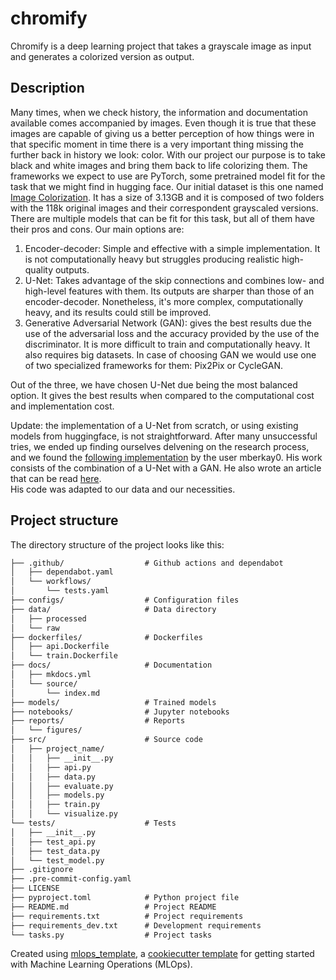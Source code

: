 # chromify

Chromify is a deep learning project that takes a grayscale image as input and generates a colorized version as output.

## Description

Many times, when we check history, the information and documentation available comes accompanied by images. Even though it is true that these images are capable of giving us a better perception of how things were in that specific moment in time there is a very important thing missing the further back in history we look: color.
With our project our purpose is to take black and white images and bring them back to life colorizing them.
The frameworks we expect to use are PyTorch, some pretrained model fit for the task that we might find in hugging face.
Our initial dataset is this one named [Image Colorization](https://www.kaggle.com/datasets/seungjunleeofficial/image-colorization). It has a size of 3.13GB and it is composed of two folders with the 118k original images and their correspondent grayscaled versions.
There are multiple models that can be fit for this task, but all of them have their pros and cons. Our main options are:
1. Encoder-decoder: Simple and effective with a simple implementation. It is not computationally heavy but struggles producing realistic high-quality outputs.
1. U-Net: Takes advantage of the skip connections and combines low- and high-level features with them. Its outputs are sharper than those of an encoder-decoder. Nonetheless, it's more complex, computationally heavy, and its results could still be improved.
1. Generative Adversarial Network (GAN): gives the best results due the use of the adversarial loss and the accuracy provided by the use of the discriminator. It is more difficult to train and computationally heavy. It also requires big datasets.
In case of choosing GAN we would use one of two specialized frameworks for them: Pix2Pix or CycleGAN.

Out of the three, we have chosen U-Net due being the most balanced option. It gives the best results when compared to the computational cost and implementation cost.

Update: the implementation of a U-Net from scratch, or using existing models from huggingface, is not straightforward. After many unsuccessful tries, we ended up finding ourselves delvening on the research process, and we found the [following implementation](https://github.com/mberkay0/image-colorization) by the user mberkay0. His work consists of the combination of a U-Net with a GAN. He also wrote an article that can be read [here](https://towardsdatascience.com/colorizing-black-white-images-with-u-net-and-conditional-gan-a-tutorial-81b2df111cd8).  
His code was adapted to our data and our necessities.

## Project structure

The directory structure of the project looks like this:
```txt
├── .github/                  # Github actions and dependabot
│   ├── dependabot.yaml
│   └── workflows/
│       └── tests.yaml
├── configs/                  # Configuration files
├── data/                     # Data directory
│   ├── processed
│   └── raw
├── dockerfiles/              # Dockerfiles
│   ├── api.Dockerfile
│   └── train.Dockerfile
├── docs/                     # Documentation
│   ├── mkdocs.yml
│   └── source/
│       └── index.md
├── models/                   # Trained models
├── notebooks/                # Jupyter notebooks
├── reports/                  # Reports
│   └── figures/
├── src/                      # Source code
│   ├── project_name/
│   │   ├── __init__.py
│   │   ├── api.py
│   │   ├── data.py
│   │   ├── evaluate.py
│   │   ├── models.py
│   │   ├── train.py
│   │   └── visualize.py
└── tests/                    # Tests
│   ├── __init__.py
│   ├── test_api.py
│   ├── test_data.py
│   └── test_model.py
├── .gitignore
├── .pre-commit-config.yaml
├── LICENSE
├── pyproject.toml            # Python project file
├── README.md                 # Project README
├── requirements.txt          # Project requirements
├── requirements_dev.txt      # Development requirements
└── tasks.py                  # Project tasks
```


Created using [mlops_template](https://github.com/SkafteNicki/mlops_template),
a [cookiecutter template](https://github.com/cookiecutter/cookiecutter) for getting
started with Machine Learning Operations (MLOps).
